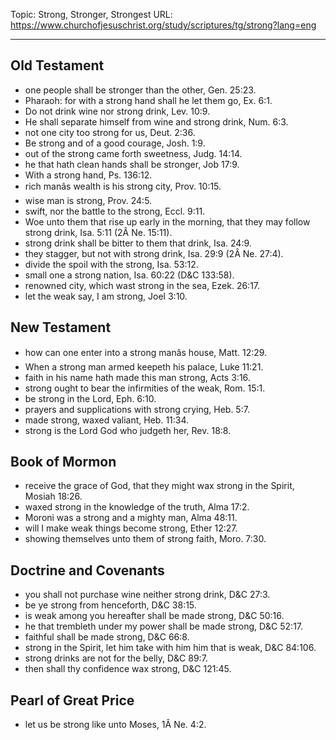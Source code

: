 Topic: Strong, Stronger, Strongest
URL: https://www.churchofjesuschrist.org/study/scriptures/tg/strong?lang=eng

---

## Old Testament

- one people shall be stronger than the other, Gen. 25:23.
- Pharaoh: for with a strong hand shall he let them go, Ex. 6:1.
- Do not drink wine nor strong drink, Lev. 10:9.
- He shall separate himself from wine and strong drink, Num. 6:3.
- not one city too strong for us, Deut. 2:36.
- Be strong and of a good courage, Josh. 1:9.
- out of the strong came forth sweetness, Judg. 14:14.
- he that hath clean hands shall be stronger, Job 17:9.
- With a strong hand, Ps. 136:12.
- rich manâs wealth is his strong city, Prov. 10:15.
- wise man is strong, Prov. 24:5.
- swift, nor the battle to the strong, Eccl. 9:11.
- Woe unto them that rise up early in the morning, that they may follow strong drink, Isa. 5:11 (2Â Ne. 15:11).
- strong drink shall be bitter to them that drink, Isa. 24:9.
- they stagger, but not with strong drink, Isa. 29:9 (2Â Ne. 27:4).
- divide the spoil with the strong, Isa. 53:12.
- small one a strong nation, Isa. 60:22 (D&C 133:58).
- renowned city, which wast strong in the sea, Ezek. 26:17.
- let the weak say, I am strong, Joel 3:10.

## New Testament

- how can one enter into a strong manâs house, Matt. 12:29.
- When a strong man armed keepeth his palace, Luke 11:21.
- faith in his name hath made this man strong, Acts 3:16.
- strong ought to bear the infirmities of the weak, Rom. 15:1.
- be strong in the Lord, Eph. 6:10.
- prayers and supplications with strong crying, Heb. 5:7.
- made strong, waxed valiant, Heb. 11:34.
- strong is the Lord God who judgeth her, Rev. 18:8.

## Book of Mormon

- receive the grace of God, that they might wax strong in the Spirit, Mosiah 18:26.
- waxed strong in the knowledge of the truth, Alma 17:2.
- Moroni was a strong and a mighty man, Alma 48:11.
- will I make weak things become strong, Ether 12:27.
- showing themselves unto them of strong faith, Moro. 7:30.

## Doctrine and Covenants

- you shall not purchase wine neither strong drink, D&C 27:3.
- be ye strong from henceforth, D&C 38:15.
- is weak among you hereafter shall be made strong, D&C 50:16.
- he that trembleth under my power shall be made strong, D&C 52:17.
- faithful shall be made strong, D&C 66:8.
- strong in the Spirit, let him take with him him that is weak, D&C 84:106.
- strong drinks are not for the belly, D&C 89:7.
- then shall thy confidence wax strong, D&C 121:45.

## Pearl of Great Price

- let us be strong like unto Moses, 1Â Ne. 4:2.

